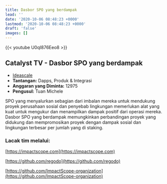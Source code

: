 ```yaml
---
title: Dasbor SPO yang berdampak
lead: ''
date: '2020-10-06 08:48:23 +0000'
lastmod: '2020-10-06 08:48:23 +0000'
draft: 'false'
images: []
---
```


{{&lt;  youtube U0qI876Eeo8 &gt;}}

## Catalyst TV - Dasbor SPO yang berdampak

- [Ideascale](https://cardano.ideascale.com/c/idea/414201)
- **Tantangan:** Dapps, Produk &amp; Integrasi
- **Anggaran yang Diminta:** 12975
- **Pengusul:** Tuan Michele

SPO yang menyalurkan sebagian dari imbalan mereka untuk mendukung proyek perusahaan sosial dan penyebab lingkungan memerlukan alat yang kuat untuk mengukur dan menampilkan dampak positif dari operasi mereka. Dasbor SPO yang berdampak memungkinkan perbandingan proyek yang didukung dan mempromosikan proyek dengan dampak sosial dan lingkungan terbesar per jumlah yang di staking.

### Lacak tim melalui:

[https://impactscope.com](https://impactscope.com)

[https://github.com/regodo](https://github.com/regodo)

[https://github.com/ImpactScope-organization](https://github.com/ImpactScope-organization)
